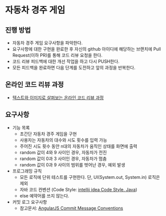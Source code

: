 # 자동차 경주 게임
## 진행 방법
* 자동차 경주 게임 요구사항을 파악한다.
* 요구사항에 대한 구현을 완료한 후 자신의 github 아이디에 해당하는 브랜치에 Pull Request(이하 PR)를 통해 코드 리뷰 요청을 한다.
* 코드 리뷰 피드백에 대한 개선 작업을 하고 다시 PUSH한다.
* 모든 피드백을 완료하면 다음 단계를 도전하고 앞의 과정을 반복한다.

## 온라인 코드 리뷰 과정
* [텍스트와 이미지로 살펴보는 온라인 코드 리뷰 과정](https://github.com/next-step/nextstep-docs/tree/master/codereview)

## 요구사항
- 기능 목록
    - 초간단 자동차 경주 게임을 구현
    - 사용자는 자동차의 대수와 시도 횟수를 입력 가능
    - 주어진 시도 횟수 동안 n대의 자동차가 움직인 상태를 화면에 출력
    - random 값이 4와 9 사이인 경우, 자동차가 전진
    - random 값이 0과 3 사이인 경우, 자동차가 멈춤
    - random 값이 0과 9 사이의 범위를 벗어난 경우, 예외 발생
- 프로그래밍 규칙
    - 모든 로직에 단위 테스트를 구현한다. 단, UI(System.out, System.in) 로직은 제외
    - 자바 코드 컨벤션 (Code Style: [intellij idea Code Style. Java](https://www.jetbrains.com/help/idea/code-style-java.html))
    - else 예약어를 쓰지 않는다.
- 커밋 로그 요구사항
    - 참고문서: [AngularJS Commit Message Conventions](https://gist.github.com/stephenparish/9941e89d80e2bc58a153)